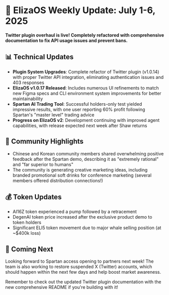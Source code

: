 # 🚀 ElizaOS Weekly Update: July 1-6, 2025

**Twitter plugin overhaul is live! Completely refactored with comprehensive documentation to fix API usage issues and prevent bans.**

## 📊 Technical Updates
- **Plugin System Upgrades**: Complete refactor of Twitter plugin (v1.0.14) with proper Twitter API integration, eliminating authentication issues and 403 responses
- **ElizaOS v1.0.17 Released**: Includes numerous UI refinements to match new Figma specs and CLI environment system improvements for better maintainability
- **Spartan AI Trading Tool**: Successful holders-only test yielded impressive results, with one user reporting 60% profit following Spartan's "master level" trading advice
- **Progress on ElizaOS v2**: Development continuing with improved agent capabilities, with release expected next week after Shaw returns

## 💬 Community Highlights
- Chinese and Korean community members shared overwhelming positive feedback after the Spartan demo, describing it as "extremely rational" and "far superior to humans"
- The community is generating creative marketing ideas, including branded promotional soft drinks for conference marketing (several members offered distribution connections!)

## 💰 Token Updates
- AI16Z token experienced a pump followed by a retracement
- DegenAI token price increased after the exclusive product demo to token holders
- Significant ELI5 token movement due to major whale selling position (at ~$400k loss)

## 🔮 Coming Next
Looking forward to Spartan access opening to partners next week! The team is also working to restore suspended X (Twitter) accounts, which should happen within the next few days and help boost market awareness.

Remember to check out the updated Twitter plugin documentation with the new comprehensive README if you're building with it!